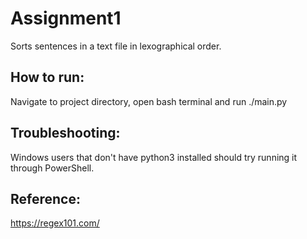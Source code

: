 # Assignment1

Sorts sentences in a text file in lexographical order.

## How to run: 
Navigate to project directory, open bash terminal and run ./main.py 

## Troubleshooting: 
Windows users that don't have python3 installed should try running it through PowerShell.

## Reference: 
https://regex101.com/
